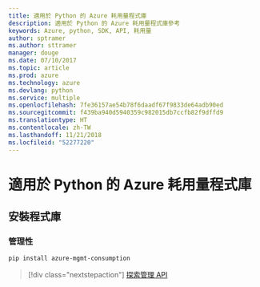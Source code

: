 ```yaml
---
title: 適用於 Python 的 Azure 耗用量程式庫
description: 適用於 Python 的 Azure 耗用量程式庫參考
keywords: Azure, python, SDK, API, 耗用量
author: sptramer
ms.author: sttramer
manager: douge
ms.date: 07/10/2017
ms.topic: article
ms.prod: azure
ms.technology: azure
ms.devlang: python
ms.service: multiple
ms.openlocfilehash: 7fe36157ae54b78f6daadf67f9833de64adb90ed
ms.sourcegitcommit: f439ba940d5940359c982015db7ccfb82f9dffd9
ms.translationtype: HT
ms.contentlocale: zh-TW
ms.lasthandoff: 11/21/2018
ms.locfileid: "52277220"
---
```

# <a name="azure-consumption-libraries-for-python"></a>適用於 Python 的 Azure 耗用量程式庫

## <a name="install-the-libraries"></a>安裝程式庫


### <a name="management"></a>管理性

```bash
pip install azure-mgmt-consumption
```
> [!div class="nextstepaction"]
> [探索管理 API](/python/api/overview/azure/consumption/management)